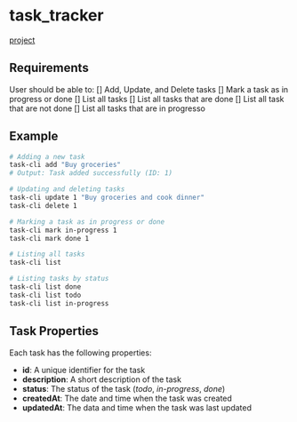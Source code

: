 # task_tracker
[project](https://roadmap.sh/projects/task-tracker)

## Requirements
User should be able to:
[] Add, Update, and Delete tasks
[] Mark a task as in progress or done
[] List all tasks
[] List all tasks that are done
[] List all task that are not done
[] List all tasks that are in progresso

## Example
```bash
# Adding a new task
task-cli add "Buy groceries"
# Output: Task added successfully (ID: 1)

# Updating and deleting tasks
task-cli update 1 "Buy groceries and cook dinner"
task-cli delete 1

# Marking a task as in progress or done
task-cli mark in-progress 1
task-cli mark done 1

# Listing all tasks
task-cli list

# Listing tasks by status
task-cli list done
task-cli list todo
task-cli list in-progress
```

## Task Properties
Each task has the following properties:
- **id**: A unique identifier for the task
- **description**: A short description of the task
- **status**: The status of the task (*todo*, *in-progress*, *done*)
- **createdAt**: The date and time when the task was created
- **updatedAt**: The data and time when the task was last updated
